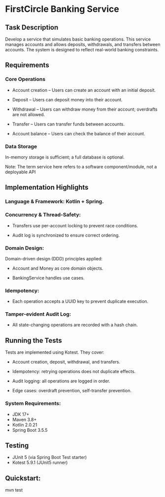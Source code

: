 # FirstCircle Banking Service
## Task Description

Develop a service that simulates basic banking operations. This service manages accounts and allows deposits, withdrawals, and transfers between accounts. The system is designed to reflect real-world banking constraints.

## Requirements

### Core Operations

- Account creation – Users can create an account with an initial deposit.

- Deposit – Users can deposit money into their account.

- Withdrawal – Users can withdraw money from their account; overdrafts are not allowed.

- Transfer – Users can transfer funds between accounts.

- Account balance – Users can check the balance of their account.

### Data Storage

In-memory storage is sufficient; a full database is optional.

Note: The term service here refers to a software component/module, not a deployable API

## Implementation Highlights

### Language & Framework: Kotlin + Spring.

### Concurrency & Thread-Safety:

- Transfers use per-account locking to prevent race conditions.

- Audit log is synchronized to ensure correct ordering.

### Domain Design:

Domain-driven design (DDD) principles applied:

- Account and Money as core domain objects.

- BankingService handles use cases.

### Idempotency:

- Each operation accepts a UUID key to prevent duplicate execution.

### Tamper-evident Audit Log:

- All state-changing operations are recorded with a hash chain.

## Running the Tests
Tests are implemented using Kotest. They cover:

- Account creation, deposit, withdrawal, and transfers.

- Idempotency: retrying operations does not duplicate effects.

- Audit logging: all operations are logged in order.

- Edge cases: overdraft prevention, self-transfer prevention.

### System Requirements:
- JDK 17+
- Maven 3.8+
- Kotlin 2.0.21
- Spring Boot 3.5.5
## Testing
- JUnit 5 (via Spring Boot Test starter)
- Kotest 5.9.1 (JUnit5 runner)
  
## Quickstart:

mvn test
